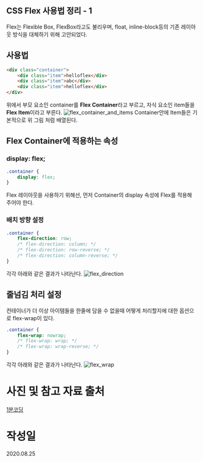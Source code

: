 ## CSS Flex 사용법 정리 - 1
Flex는 Flexible Box, FlexBox라고도 불리우며, float, inline-block등의 기존 레이아웃 방식을 대체하기 위해 고안되었다.

## 사용법
```html
<div class="container">
	<div class="item">helloflex</div>
	<div class="item">abc</div>
	<div class="item">helloflex</div>
</div>
```
위에서 부모 요소인 container를 **Flex Container**라고 부르고, 자식 요소인 item들을 **Flex Item**이라고 부른다.
![flex_container_and_items](https://studiomeal.com/wp-content/uploads/2020/01/02.jpg)
Container안에 Item들은 기본적으로 위 그림 처럼 배열된다.

## Flex Container에 적용하는 속성
### display: flex;
```CSS
.container {
	display: flex;
}
```
Flex 레이아웃을 사용하기 위해선, 먼저 Container의 display 속성에 Flex를 적용해 주어야 한다.
### 배치 방향 설정
```CSS
.container {
	flex-direction: row;
	/* flex-direction: column; */
	/* flex-direction: row-reverse; */
	/* flex-direction: column-reverse; */
}
```
각각 아래와 같은 결과가 나타난다.
![flex_direction](https://studiomeal.com/wp-content/uploads/2020/01/05-1.jpg)
## 줄넘김 처리 설정
컨테이너가 더 이상 아이템들을 한줄에 담을 수 없을때 어떻게 처리할지에 대한 옵션으로 flex-wrap이 있다.
```CSS
.container {
	flex-wrap: nowrap;
	/* flex-wrap: wrap; */
	/* flex-wrap: wrap-reverse; */
}
```
각각 아래와 같은 결과가 나타난다.
![flex_wrap](https://studiomeal.com/wp-content/uploads/2020/01/06-1.jpg)

# 사진 및 참고 자료 출처
[1분코딩](https://studiomeal.com/archives/197)

# 작성일
2020.08.25